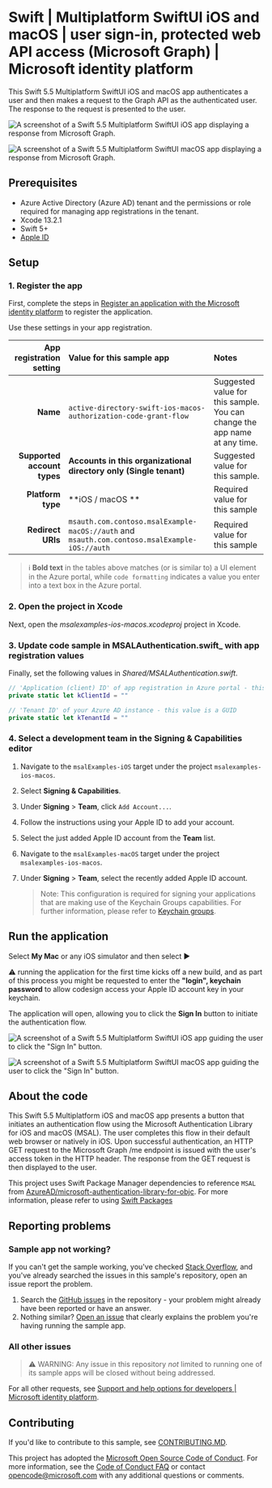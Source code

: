 <!-- Keeping yaml frontmatter commented out for now
---
# Metadata required by https://docs.microsoft.com/samples/browse/
# Metadata properties: https://review.docs.microsoft.com/help/contribute/samples/process/onboarding?branch=main#add-metadata-to-readme
languages:
- swift 
page_type: sample
name: "SwiftUI Multiplatform app that makes a request to the Graph API after signing in the user"
description: "This Swift 5.5 Multiplatform SwiftUI iOS and macOS app signs in the user and then makes a request to Microsoft Graph for the user's profile data."
products:
- azure
- azure-active-directory
- ms-graph
urlFragment: ms-identity-docs-code-app-swift-multiplatform
---
-->

# Swift | Multiplatform SwiftUI iOS and macOS | user sign-in, protected web API access (Microsoft Graph) | Microsoft identity platform

<!-- Build badges here
![Build passing.](https://img.shields.io/badge/build-passing-brightgreen.svg) ![Code coverage.](https://img.shields.io/badge/coverage-100%25-brightgreen.svg) ![License.](https://img.shields.io/badge/license-MIT-green.svg)
-->

This Swift 5.5 Multiplatform SwiftUI iOS and macOS app authenticates a user and then makes a request to the Graph API as the authenticated user. The response to the request is presented to the user.

![A screenshot of a Swift 5.5 Multiplatform SwiftUI iOS app displaying a response from Microsoft Graph.](./ios-signout-app.png)

![A screenshot of a Swift 5.5 Multiplatform SwiftUI macOS app displaying a response from Microsoft Graph.](./macos-signout-app.png)

## Prerequisites

- Azure Active Directory (Azure AD) tenant and the permissions or role required for managing app registrations in the tenant.
- Xcode 13.2.1
- Swift 5+
- [Apple ID](https://help.apple.com/developer-account/#/devadf555df9)

## Setup

### 1. Register the app

First, complete the steps in [Register an application with the Microsoft identity platform](https://docs.microsoft.com/en-us/azure/active-directory/develop/tutorial-v2-ios#register-your-application) to register the application.

Use these settings in your app registration.

| App registration <br/> setting  | Value for this sample app                                           | Notes                                                                           |
|--------------------------------:|:--------------------------------------------------------------------|:--------------------------------------------------------------------------------|
| **Name**                        | `active-directory-swift-ios-macos-authorization-code-grant-flow`    | Suggested value for this sample. <br/> You can change the app name at any time. |
| **Supported account types**     | **Accounts in this organizational directory only (Single tenant)**  | Suggested value for this sample.                                                |
| **Platform type**               | **iOS / macOS **                                                    | Required value for this sample                                                  |
| **Redirect URIs**               | `msauth.com.contoso.msalExample-macOS://auth` and `msauth.com.contoso.msalExample-iOS://auth` | Required value for this sample                    |

> :information_source: **Bold text** in the tables above matches (or is similar to) a UI element in the Azure portal, while `code formatting` indicates a value you enter into a text box in the Azure portal.

### 2. Open the project in Xcode 

Next, open the _msalexamples-ios-macos.xcodeproj_ project in Xcode.

### 3. Update code sample in MSALAuthentication.swift_ with app registration values

Finally, set the following values in _Shared/MSALAuthentication.swift_.

```swift
// 'Application (client) ID' of app registration in Azure portal - this value is a GUID
private static let kClientId = ""

// 'Tenant ID' of your Azure AD instance - this value is a GUID
private static let kTenantId = ""
```

### 4. Select a development team in the Signing & Capabilities editor

1. Navigate to the `msalExamples-iOS` target under the project `msalexamples-ios-macos`.
1. Select **Signing & Capabilities**.
1. Under **Signing** > **Team**, click `Add Account...`.
1. Follow the instructions using your Apple ID to add your account.
1. Select the just added Apple ID account from the **Team** list.
1. Navigate to the `msalExamples-macOS` target under the project `msalexamples-ios-macos`.
1. Under **Signing** > **Team**, select the recently added Apple ID account.

   > Note: This configuration is required for signing your applications that are making use of the Keychain Groups capabilities. For further information, please refer to [Keychain groups](https://docs.microsoft.com/azure/active-directory/develop/howto-v2-keychain-objc?tabs=objc).

## Run the application

Select **My Mac** or any iOS simulator and then select :arrow_forward: 

:warning: running the application for the first time kicks off a new build, and as part of this process you might be requested to enter the **"login", keychain password** to allow codesign access your Apple ID account key in your keychain.

The application will open, allowing you to click the **Sign In** button to initiate the authentication flow.

![A screenshot of a Swift 5.5 Multiplatform SwiftUI iOS app guiding the user to click the "Sign In" button.](./ios-signin-app.png)

![A screenshot of a Swift 5.5 Multiplatform SwiftUI macOS app guiding the user to click the "Sign In" button.](./macos-signin-app.png)

## About the code

This Swift 5.5 Multiplatform iOS and macOS app presents a button that initiates an authentication flow using the Microsoft Authentication Library for iOS and macOS (MSAL). The user completes this flow in their default web browser or natively in iOS. Upon successful authentication, an HTTP GET request to the Microsoft Graph /me endpoint is issued with the user's access token in the HTTP header. The response from the GET request is then displayed to the user.

This project uses Swift Package Manager dependencies to reference `MSAL` from [AzureAD/microsoft-authentication-library-for-objc](https://github.com/AzureAD/microsoft-authentication-library-for-objc). For more information, please refer to using [Swift Packages](https://github.com/AzureAD/microsoft-authentication-library-for-objc/tree/3bc25ad3c38c0f0044e3fc624a841ac4789478c0#using-swift-packages)

## Reporting problems

### Sample app not working?

If you can't get the sample working, you've checked [Stack Overflow](http://stackoverflow.com/questions/tagged/msal), and you've already searched the issues in this sample's repository, open an issue report the problem.

1. Search the [GitHub issues](/issues) in the repository - your problem might already have been reported or have an answer.
1. Nothing similar? [Open an issue](/issues/new) that clearly explains the problem you're having running the sample app.

### All other issues

> :warning: WARNING: Any issue in this repository _not_ limited to running one of its sample apps will be closed without being addressed.

For all other requests, see [Support and help options for developers | Microsoft identity platform](https://docs.microsoft.com/azure/active-directory/develop/developer-support-help-options).

## Contributing

If you'd like to contribute to this sample, see [CONTRIBUTING.MD](/CONTRIBUTING.md).

This project has adopted the [Microsoft Open Source Code of Conduct](https://opensource.microsoft.com/codeofconduct/). For more information, see the [Code of Conduct FAQ](https://opensource.microsoft.com/codeofconduct/faq/) or contact [opencode@microsoft.com](mailto:opencode@microsoft.com) with any additional questions or comments.
